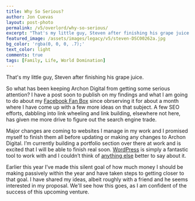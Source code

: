 ```yaml
---
title: Why So Serious?
author: Jon Cuevas
layout: post-photo
permalink: /v5/overlord/why-so-serious/
excerpt: "That's my little guy, Steven after finishing his grape juice."
featured_image: /assets/images/legacy/v5/steven-DSC00262a.jpg
bg_color: 'rgba(0, 0, 0, .7);'
text_color: light
comments: true
tags: [Family, Life, World Domination]
---
```


<p class="lead">That's my little guy, Steven after finishing his grape juice.</p>

So what has been keeping Archon Digital from getting some serious attention? I have a post soon to publish on my findings and what I am going to do about my [Facebook Fan Box][2] since obrserving it for about a month where I have come up with a few more ideas on that subject. A few SEO efforts, dabbling into link wheeling and link building, elsewhere not here, has given me more drive to figure out the search engine trade.

Major changes are coming to websites I manage in my work and I promised myself to finish them all before updating or making any changes to Archon Digital. I’m currently building a portfolio section over there at work and is excited that I will be able to finish real soon. [WordPress][1] is simply a fantastic tool to work with and I couldn’t think of [anything else][1] better to say about it.

Earlier this year I’ve made this silent goal of how much money I should be making passively within the year and have taken steps to getting closer to that goal. I have shared my ideas, albeit roughly with a friend and he seems interested in my proposal. We'll see how this goes, as I am confident of the success of this upcoming venture.

[1]: http://archon.digital/articles/wordpress-to-jekyll/
[2]: http://archon.digital/social-media/facebook-fan-page-and-fan-box-a-sucker-for-widgets/